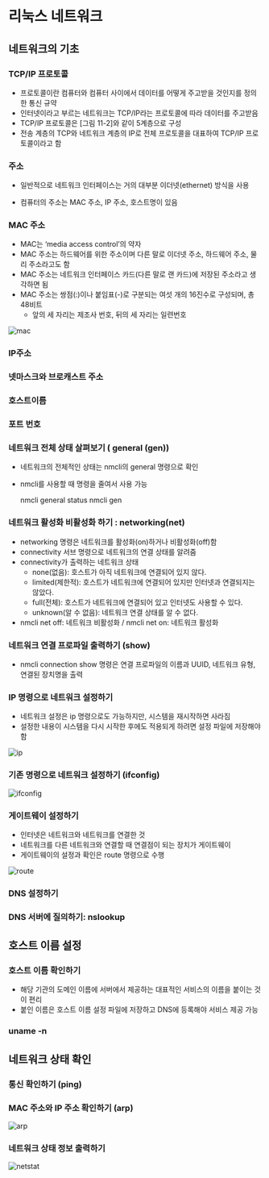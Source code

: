 # 리눅스 네트워크 

## 네트워크의 기초

### TCP/IP 프로토콜

- 프로토콜이란 컴퓨터와 컴퓨터 사이에서 데이터를 어떻게 주고받을 것인지를 정의한 통신 규약
- 인터넷이라고 부르는 네트워크는 TCP/IP라는 프로토콜에 따라 데이터를 주고받음
- TCP/IP 프로토콜은 [그림 11-2]와 같이 5계층으로 구성
- 전송 계층의 TCP와 네트워크 계층의 IP로 전체 프로토콜을 대표하여 TCP/IP 프로토콜이라고 함

### 주소

- 일반적으로 네트워크 인터페이스는 거의 대부분 이더넷(ethernet) 방식을 사용

- 컴퓨터의 주소는 MAC 주소, IP 주소, 호스트명이 있음

### MAC 주소

- MAC는 ‘media access control’의 약자
- MAC 주소는 하드웨어를 위한 주소이며 다른 말로 이더넷 주소, 하드웨어 주소, 물리 주소라고도 함
- MAC 주소는 네트워크 인터페이스 카드(다른 말로 랜 카드)에 저장된 주소라고 생각하면 됨
- MAC 주소는 쌍점(:)이나 붙임표(-)로 구분되는 여섯 개의 16진수로 구성되며, 총 48비트 
  - 앞의 세 자리는 제조사 번호, 뒤의 세 자리는 일련번호

![mac](https://user-images.githubusercontent.com/50945713/62917134-0b322f00-bdd6-11e9-85e0-cafd12112f8c.png)

### IP주소



### 넷마스크와 브로캐스트 주소



### 호스트이름

### 포트 번호

### 네트워크 전체 상태 살펴보기 ( general (gen))

- 네트워크의 전체적인 상태는 nmcli의 general 명령으로 확인

- nmcli를 사용할 때 명령을 줄여서 사용 가능

  nmcli general status
  nmcli gen

### 네트워크 활성화 비활성화 하기 : networking(net)

- networking 명령은 네트워크를 활성화(on)하거나 비활성화(off)함
- connectivity 서브 명령으로 네트워크의 연결 상태를 알려줌
- connectivity가 출력하는 네트워크 상태
  - none(없음): 호스트가 아직 네트워크에 연결되어 있지 않다.
  - limited(제한적): 호스트가 네트워크에 연결되어 있지만 인터넷과 연결되지는 않았다.
  - full(전체): 호스트가 네트워크에 연결되어 있고 인터넷도 사용할 수 있다.
  - unknown(알 수 없음): 네트워크 연결 상태를 알 수 없다.
- nmcli net off: 네트워크 비활성화 / nmcli net on: 네트워크 활성화

### 네트워크 연결 프로파일 출력하기 (show)

- nmcli connection show 명령은 연결 프로파일의 이름과 UUID, 네트워크 유형, 연결된 장치명을 출력

### IP 명령으로 네트워크 설정하기

- 네트워크 설정은 ip 명령으로도 가능하지만, 시스템을 재시작하면 사라짐
- 설정한 내용이 시스템을 다시 시작한 후에도 적용되게 하려면 설정 파일에 저장해야 함

![ip](https://user-images.githubusercontent.com/50945713/62917502-7a5c5300-bdd7-11e9-8d63-918b4aea978d.png)

### 기존 명령으로 네트워크 설정하기 (ifconfig)

![ifconfig](https://user-images.githubusercontent.com/50945713/62917603-daeb9000-bdd7-11e9-9451-b36acc33de78.png)

### 게이트웨이 설정하기

- 인터넷은 네트워크와 네트워크를 연결한 것
- 네트워크를 다른 네트워크와 연결할 때 연결점이 되는 장치가 게이트웨이
- 게이트웨이의 설정과 확인은 route 명령으로 수행

![route](https://user-images.githubusercontent.com/50945713/62917648-0d958880-bdd8-11e9-8105-7d77a33b5ebc.png)



### DNS 설정하기

### DNS 서버에 질의하기: nslookup



## 호스트 이름 설정

### 호스트 이름 확인하기

- 해당 기관의 도메인 이름에 서버에서 제공하는 대표적인 서비스의 이름을 붙이는 것이 편리
- 붙인 이름은 호스트 이름 설정 파일에 저장하고 DNS에 등록해야 서비스 제공 가능

### uname  -n

## 네트워크 상태 확인

### 통신 확인하기 (ping)

### MAC 주소와 IP 주소 확인하기 (arp)

![arp](https://user-images.githubusercontent.com/50945713/62917823-b17f3400-bdd8-11e9-8533-9e85fa0ae86f.png)

### 네트워크 상태 정보 출력하기

![netstat](https://user-images.githubusercontent.com/50945713/62917886-f1deb200-bdd8-11e9-9421-6712ac3f2f72.png)